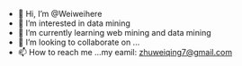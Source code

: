 - 👋 Hi, I’m @Weiweihere
- 👀 I’m interested in data mining
- 🌱 I’m currently learning web mining and data mining
- 💞️ I’m looking to collaborate on ...
- 📫 How to reach me ...my eamil: zhuweiqing7@gmail.com

<!---
Weiweihere/Weiweihere is a ✨ special ✨ repository because its `README.md` (this file) appears on your GitHub profile.
You can click the Preview link to take a look at your changes.
--->
